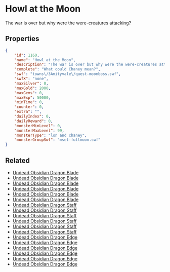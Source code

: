 # Howl at the Moon

The war is over but why were the were-creatures attacking?

## Properties

```json
{
    "id": 1160,
    "name": "Howl at the Moon",
    "description": "The war is over but why were the were-creatures attacking?",
    "complete": "What could Chaney mean?",
    "swf": "towns\/3Amityvale\/quest-moonboss.swf",
    "swfX": "none",
    "maxSilver": 0,
    "maxGold": 2000,
    "maxGems": 0,
    "maxExp": 50000,
    "minTime": 0,
    "counter": 0,
    "extra": "",
    "dailyIndex": 0,
    "dailyReward": 0,
    "monsterMinLevel": 0,
    "monsterMaxLevel": 99,
    "monsterType": "lon and chaney",
    "monsterGroupSwf": "mset-fullmoon.swf"
}
```

## Related

- [Undead Obsidian Dragon Blade](../items/12021-undead-obsidian-dragon-blade.md)
- [Undead Obsidian Dragon Blade](../items/12022-undead-obsidian-dragon-blade.md)
- [Undead Obsidian Dragon Blade](../items/12023-undead-obsidian-dragon-blade.md)
- [Undead Obsidian Dragon Blade](../items/12024-undead-obsidian-dragon-blade.md)
- [Undead Obsidian Dragon Blade](../items/12025-undead-obsidian-dragon-blade.md)
- [Undead Obsidian Dragon Blade](../items/12026-undead-obsidian-dragon-blade.md)
- [Undead Obsidian Dragon Staff](../items/12027-undead-obsidian-dragon-staff.md)
- [Undead Obsidian Dragon Staff](../items/12028-undead-obsidian-dragon-staff.md)
- [Undead Obsidian Dragon Staff](../items/12029-undead-obsidian-dragon-staff.md)
- [Undead Obsidian Dragon Staff](../items/12030-undead-obsidian-dragon-staff.md)
- [Undead Obsidian Dragon Staff](../items/12031-undead-obsidian-dragon-staff.md)
- [Undead Obsidian Dragon Staff](../items/12032-undead-obsidian-dragon-staff.md)
- [Undead Obsidian Dragon Edge](../items/12033-undead-obsidian-dragon-edge.md)
- [Undead Obsidian Dragon Edge](../items/12034-undead-obsidian-dragon-edge.md)
- [Undead Obsidian Dragon Edge](../items/12035-undead-obsidian-dragon-edge.md)
- [Undead Obsidian Dragon Edge](../items/12036-undead-obsidian-dragon-edge.md)
- [Undead Obsidian Dragon Edge](../items/12037-undead-obsidian-dragon-edge.md)
- [Undead Obsidian Dragon Edge](../items/12038-undead-obsidian-dragon-edge.md)

